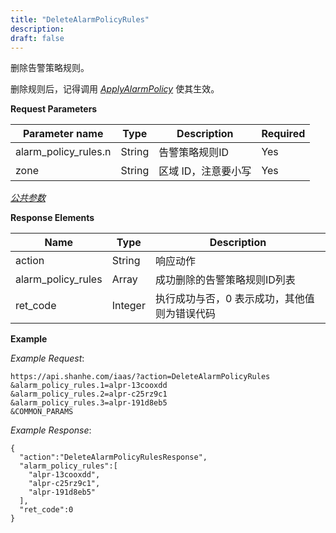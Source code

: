 ```yaml
---
title: "DeleteAlarmPolicyRules"
description: 
draft: false
---
```


删除告警策略规则。

删除规则后，记得调用 [_ApplyAlarmPolicy_](../apply_alarm_policy/) 使其生效。

**Request Parameters**

| Parameter name | Type | Description | Required |
| --- | --- | --- | --- |
| alarm_policy_rules.n | String | 告警策略规则ID | Yes |
| zone | String | 区域 ID，注意要小写 | Yes |

[_公共参数_](../../../parameters/)

**Response Elements**

| Name | Type | Description |
| --- | --- | --- |
| action | String | 响应动作 |
| alarm_policy_rules | Array | 成功删除的告警策略规则ID列表 |
| ret_code | Integer | 执行成功与否，0 表示成功，其他值则为错误代码 |

**Example**

_Example Request_:

```
https://api.shanhe.com/iaas/?action=DeleteAlarmPolicyRules
&alarm_policy_rules.1=alpr-13cooxdd
&alarm_policy_rules.2=alpr-c25rz9c1
&alarm_policy_rules.3=alpr-191d8eb5
&COMMON_PARAMS
```

_Example Response_:

```
{
  "action":"DeleteAlarmPolicyRulesResponse",
  "alarm_policy_rules":[
    "alpr-13cooxdd",
    "alpr-c25rz9c1",
    "alpr-191d8eb5"
  ],
  "ret_code":0
}
```
